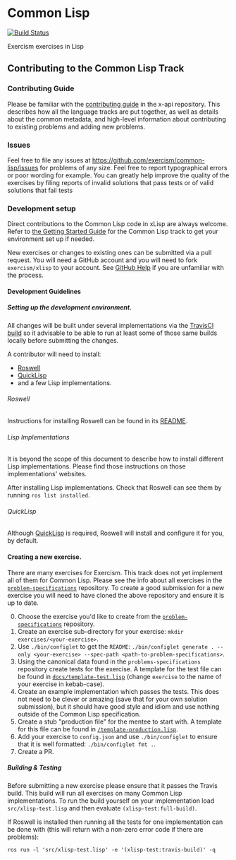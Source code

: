 # Common Lisp

[![Build Status](https://travis-ci.org/exercism/common-lisp.svg)](https://travis-ci.org/exercism/common-lisp)

Exercism exercises in Lisp


## Contributing to the Common Lisp Track

### Contributing Guide

Please be familiar with the
[contributing guide](https://github.com/exercism/x-api/blob/master/CONTRIBUTING.md#the-exercise-data)
in the x-api repository. This describes how all the language tracks
are put together, as well as details about the common metadata, and
high-level information about contributing to existing problems and
adding new problems.

### Issues

Feel free to file any issues at
https://github.com/exercism/common-lisp/issues for problems of any size.
Feel free to report typographical errors or poor wording for example.
You can greatly help improve the quality of the exercises by filing
reports of invalid solutions that pass tests or of valid solutions
that fail tests

### Development setup

Direct contributions to the Common Lisp code in xLisp are always welcome.
Refer to [the Getting Started Guide](http://exercism.io/languages/common-lisp) for the
Common Lisp track to get your environment set up if needed.

New exercises or changes to existing ones can be submitted via a pull
request. You will need a GitHub account and you will need to fork
`exercism/xlisp` to your account. See
[GitHub Help](https://help.github.com/articles/fork-a-repo/) if you
are unfamiliar with the process.

#### Development Guidelines

##### Setting up the development environment.

All changes will be built under several implementations via the
[TravisCI build](https://travis-ci.org/exercism/common-lisp) so it advisable
to be able to run at least some of those same builds locally before
submitting the changes.

A contributor will need to install:

* [Roswell](https://github.com/roswell/roswell)
* [QuickLisp](https://www.quicklisp.org/beta/)
* and a few Lisp implementations.


###### Roswell

Instructions for installing Roswell can be found in
its
[README](https://github.com/roswell/roswell#installation-dependency--usage).

###### Lisp Implementations

It is beyond the scope of this document to describe how to install
different Lisp implementations. Please find those instructions on
those implementations' websites.

After installing Lisp implementations. Check that Roswell can see them by
running `ros list installed`.

###### QuickLisp

Although [QuickLisp](https://www.quicklisp.org/beta/) is
required, Roswell will install and configure it for you, by default.

#### Creating a new exercise.

There are many exercises for Exercism. This track does not yet
implement all of them for Common Lisp. Please see the info about all
exercises in the
[`problem-specifications`](https://github.com/exercism/problem-specifications)
repository. To create a good submission for a new exercise you will
need to have cloned the above repository and ensure it is up to date.

0. Choose the exercise you'd like to create from the
   [`problem-specifications`](https://github.com/exercism/problem-specifications)
   repository.
1. Create an exercise sub-directory for your exercise: `mkdir
   exercises/<your-exercise>`.
2. Use `./bin/configlet` to get the `README`: `./bin/configlet
   generate . --only <your-exercise> --spec-path
   <path-to-problem-specifications>`.
3. Using the canonical data found in the `problems-specifications`
   repository create tests for the exercise. A template for the test
   file can be found in
   [`docs/template-test.lisp`](docs/template-test.lisp) (change
   `exercise` to the name of your exercise in kebab-case).
4. Create an example implementation which passes the tests. This does
   not need to be clever or amazing (save that for your own solution
   submission), but it should have good style and idiom and use
   nothing outside of the Common Lisp specification.
5. Create a stub "production file" for the mentee to start with. A
   template for this file can be found in
   [`/template-production.lisp`](docs/template-production.lisp). 
6. Add your exercise to `config.json` and use `./bin/configlet` to
   ensure that it is well formatted: `./bin/configlet fmt .`.
7. Create a PR.

##### Building & Testing

Before submitting a new exercise please ensure that it passes the
Travis build.  This build will run all exercises on many Common Lisp
implementations. To run the build yourself on your implementation load
`src/xlisp-test.lisp` and then evaluate `(xlisp-test:full-build)`.

If Roswell is installed then running all the tests for one
implementation can be done with (this will return with a non-zero
error code if there are problems):

    ros run -l 'src/xlisp-test.lisp' -e '(xlisp-test:travis-build)' -q
